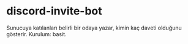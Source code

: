 # discord-invite-bot
Sunucuya katılanları belirli bir odaya yazar, kimin kaç daveti olduğunu gösterir.
Kurulum: basit.
